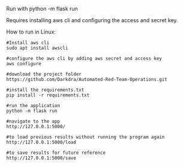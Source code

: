 Run with python -m flask run

Requires installing aws cli and configuring the access and secret key.

How to run in Linux:

```
#Install aws cli
sudo apt install awscli

#configure the aws cli by adding aws secret and access key
aws configure

#download the project folder
https://github.com/Darkdra/Automated-Red-Team-Operations.git 

#install the requirements.txt
pip install -r requirements.txt

#run the application
python -m flask run

#navigate to the app
http://127.0.0.1:5000/

#to load previous results without running the program again
http://127.0.0.1:5000/load

#to save results for future reference
http://127.0.0.1:5000/save
```

